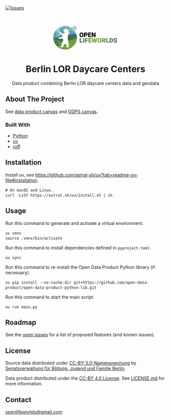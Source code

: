 [![Issues](https://img.shields.io/github/issues/open-lifeworlds/open-lifeworlds-data-product-berlin-lor-daycare-centers)](https://github.com/open-lifeworlds/open-lifeworlds-data-product-berlin-lor-daycare-centers/issues)

<br />
<p align="center">
  <a href="https://github.com/open-lifeworlds/open-lifeworlds-data-product-berlin-lor-daycare-centers">
    <img src="logo-with-text.png" alt="Logo" style="height: 80px; ">
  </a>

  <h1 align="center">Berlin LOR Daycare Centers</h1>

  <p align="center">
    Data product combining Berlin LOR daycare centers data and geodata
  </p>
</p>

## About The Project

See [data product canvas](./docs/data-product-canvas.md) and [ODPS canvas](./docs/odps-canvas.md).

### Built With

* [Python](https://www.python.org/)
* [uv](https://docs.astral.sh/uv/)
* [ruff](https://docs.astral.sh/ruff/)

## Installation

Install uv, see https://github.com/astral-sh/uv?tab=readme-ov-file#installation.

```shell
# On macOS and Linux.
curl -LsSf https://astral.sh/uv/install.sh | sh
```

## Usage

Run this command to generate and activate a virtual environment.

```shell
uv venv
source .venv/bin/activate
```

Run this command to install dependencies defined in `pyproject.toml`.

```shell
uv sync
```

Run this command to re-install the Open Data Product Python library (if necessary).

```shell
uv pip install --no-cache-dir git+https://github.com/open-data-product/open-data-product-python-lib.git
```

Run this command to start the main script.

```shell
uv run main.py
```

## Roadmap

See the [open issues](https://github.com/open-lifeworlds/open-lifeworlds-data-product-berlin-lor-daycare-centers/issues) for a list of proposed features (and
 known issues).

## License

Source data distributed under [CC-BY-3.0-Namensnennung](https://creativecommons.org/licenses/by/3.0/de/) by [Senatsverwaltung für Bildung, Jugend und Familie Berlin](https://www.berlin.de/sen/bildung/service/daten/).

Data product distributed under the [CC-BY 4.0 License](https://creativecommons.org/licenses/by/4.0/). See [LICENSE.md](./LICENSE.md) for more information.


## Contact

openlifeworlds@gmail.com
